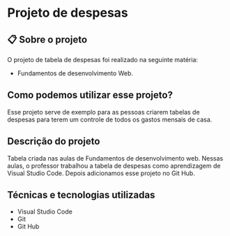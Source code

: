 # Projeto de despesas

## 📋 Sobre o projeto

 O projeto de tabela de despesas foi realizado na seguinte matéria:
 * Fundamentos de desenvolvimento Web.

 ## Como podemos utilizar esse projeto?

 Esse projeto serve de exemplo para as pessoas criarem tabelas de despesas para terem um controle de todos os gastos mensais de casa.

 ## Descrição do projeto

Tabela criada nas aulas de Fundamentos de desenvolvimento web.  Nessas aulas, o professor trabalhou a tabela de despesas como aprendizagem de Visual Studio Code. Depois adicionamos esse projeto no Git Hub.

## Técnicas e tecnologias utilizadas

* Visual Studio Code
* Git 
* Git Hub


